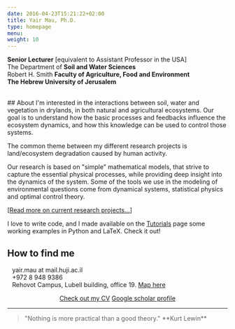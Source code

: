 ```yaml
---
date: 2016-04-23T15:21:22+02:00
title: Yair Mau, Ph.D.
type: homepage
menu: 
weight: 10
---
```


**Senior Lecturer** [equivalent to Assistant Professor in the USA]  
The Department of **Soil and Water Sciences**  
Robert H. Smith **Faculty of Agriculture, Food and Environment**  
**The Hebrew University of Jerusalem**

<br/>
## About
I'm interested in the interactions between soil, water and vegetation in drylands, in both natural and agricultural ecosystems.
Our goal is to understand how the basic processes and feedbacks influence the ecosystem dynamics, and how this knowledge can be used to control those systems.
​

The common theme between my different research projects is land/ecosystem degradation caused by human activity.


Our research is based on "simple" mathematical models, that strive to capture the essential physical processes, while providing deep insight into the dynamics of the system.
Some of the tools we use in the modeling of environmental questions come from dynamical systems, statistical physics and optimal control theory.


\[[Read more on current research projects...](/research/)\]

I love to write code, and I made available on the [Tutorials](/tutorials/) page some working examples in Python and LaTeX. Check it out!
<!-- {{< admonition title="How to find me " type="note" >}}
<i class="fa fa-envelope fa-fw fa-lg" aria-hidden="true"></i> <span>&ensp;</span> yair.mau at mail.huji.ac.il  
<i class="fa fa-phone fa-fw fa-lg" aria-hidden="true"></i> <span>&ensp;</span> +972 8 948 9386  
<i class="entypo entypo-address" style="font-size:22px" aria-hidden="true"></i> <span>&ensp;</span>  Rehovot Campus, Lubell building, office 19. <a href="https://goo.gl/maps/DM62y5VXAxJ2" target="_blank">Map here</a>
{{< /admonition >}}
 -->
## How to find me
<i class="fa fa-envelope fa-fw fa-lg" aria-hidden="true"></i> <span>&ensp;</span> yair.mau at mail.huji.ac.il  
<i class="fa fa-phone fa-fw fa-lg" aria-hidden="true"></i> <span>&ensp;</span> +972 8 948 9386  
<i class="entypo entypo-address" style="font-size:22px" aria-hidden="true"></i> <span>&ensp;</span>  Rehovot Campus, Lubell building, office 19. <a href="https://goo.gl/maps/DM62y5VXAxJ2" target="_blank">Map here</a>


<!-- ## <i class="entypo entypo-vcard" aria-hidden="true"></i> Academic Bio​ 

**2016–present:** Senior Lecturer, The Hebrew University of Jerusalem.  
**2013–2016:** Postdoctoral Associate at the Civil and Environmental Engineering Department, Duke University, USA.  
**2013:** Ph.D. Physics Department, Ben-Gurion University of the Negev, Israel.  
**2009:** M.Sc. Physics Department, Ben-Gurion University of the Negev, Israel.  
**2005:** B.Sc. Physics Department, University of São Paulo, Brazil.   -->

<p style="text-align: center;">
<a href="/cv_yairmau.pdf" class="button" target="_blank">Check out my CV</a>
<!-- <a href="https://huji.academia.edu/YairMau" class="button" target="_blank">Academia.edu profile</a> -->
<a href="https://scholar.google.com/citations?user=kiKmEQMAAAAJ" class="button" target="_blank">Google scholar profile</a>
</p>

<!--
-----
## <i class="fa fa-bullhorn" aria-hidden="true"></i> Join our group!
Research project for graduate students. [Read more here.](/group/join) -->

<!-- {{< admonition title="[Join our group!]" type="allert" >}}
 [Read more here](/group/join).
{{< /admonition >}} -->


-----
<blockquote>
"Nothing is more practical than a good theory."  
**Kurt Lewin**
</blockquote>
<!-- {{< random_quote >}} -->

<!-- Group of Elements 
<ul>
  <li class="zocial-twitter"></li>
  <li class="zocial-flickr"></li>
  <li class="zocial-lastfm"></li>
  <li class="zocial-reddit"></li>
</ul>
-->
